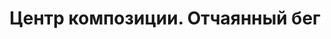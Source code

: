 ---
title: 'Центр композиции. Отчаянный бег'
titleEnglish: 'The centre of composition. Desperate run'
# dateStart: 2020
dateEnd: 2022
images: ['центр_композиции_отчаянный_бег.jpg']
extra: 'плотная бумага, линеры, спиртовые маркеры'
size: '10×10 cm'
# size: '29.7 x 42 cm'
# display: false
# text: ''
---